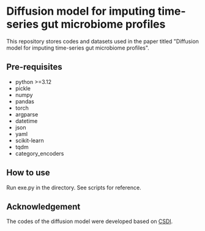 # Diffusion model for imputing time-series gut microbiome profiles

This repository stores codes and datasets used in the paper titled "Diffusion model for imputing time-series gut microbiome profiles".

## Pre-requisites

+ python >=3.12
+ pickle
+ numpy
+ pandas
+ torch
+ argparse
+ datetime
+ json
+ yaml
+ scikit-learn
+ tqdm
+ category_encoders

## How to use

Run exe.py in the directory. See scripts for reference.

## Acknowledgement

The codes of the diffusion model were developed based on [CSDI](https://github.com/ermongroup/CSDI).
